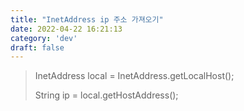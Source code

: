 ```yaml
---
title: "InetAddress ip 주소 가져오기"
date: 2022-04-22 16:21:13
category: 'dev'
draft: false
---
```


> InetAddress local = InetAddress.getLocalHost();
> 
> String ip = local.getHostAddress();
> 
>
